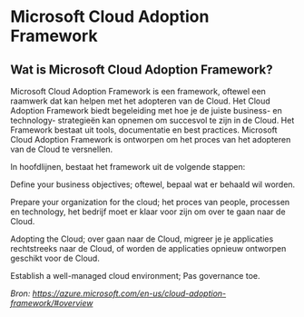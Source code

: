 # Microsoft Cloud Adoption Framework
## Wat is Microsoft Cloud Adoption Framework?
Microsoft Cloud Adoption Framework is een framework, oftewel een raamwerk dat kan helpen met het adopteren van de Cloud. Het Cloud Adoption Framework biedt begeleiding met hoe je de juiste business- en technology- strategieën kan opnemen om succesvol te zijn in de Cloud. Het Framework bestaat uit tools, documentatie en best practices. Microsoft Cloud Adoption Framework is ontworpen om het proces van het adopteren van de Cloud te versnellen.  

In hoofdlijnen, bestaat het framework uit de volgende stappen: 

Define your business objectives; oftewel, bepaal wat er behaald wil worden. 

Prepare your organization for the cloud; het proces van people, processen en technology, het bedrijf moet er klaar voor zijn om over te gaan naar de Cloud. 

Adopting the Cloud; over gaan naar de Cloud, migreer je je applicaties rechtstreeks naar de Cloud, of worden de applicaties opnieuw ontworpen geschikt voor de Cloud.  

Establish a well-managed cloud environment; Pas governance toe.  

*Bron: https://azure.microsoft.com/en-us/cloud-adoption-framework/#overview*
